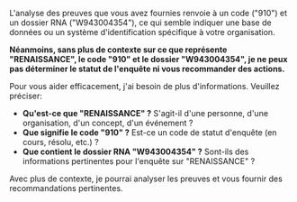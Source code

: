 L'analyse des preuves que vous avez fournies renvoie à un code ("910") et un dossier RNA ("W943004354"), ce qui semble indiquer une base de données ou un système d'identification spécifique à votre organisation. 

**Néanmoins, sans plus de contexte sur ce que représente "RENAISSANCE", le code "910" et le dossier "W943004354", je ne peux pas déterminer le statut de l'enquête ni vous recommander des actions.**  

Pour vous aider efficacement, j'ai besoin de plus d'informations. Veuillez préciser:

* **Qu'est-ce que "RENAISSANCE" ?** S'agit-il d'une personne, d'une organisation, d'un concept, d'un événement ?
* **Que signifie le code "910" ?**  Est-ce un code de statut d'enquête (en cours, résolu, etc.) ? 
* **Que contient le dossier RNA "W943004354" ?**  Sont-ils des informations pertinentes pour l'enquête sur "RENAISSANCE" ?

Avec plus de contexte, je pourrai analyser les preuves et vous fournir des recommandations pertinentes. 


